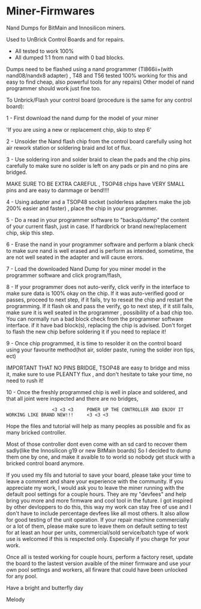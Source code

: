 # Miner-Firmwares
Nand Dumps for BitMain and Innosilicon miners.

Used to UnBrick Control Boards and for repairs.

- All tested to work 100% 
- All dumped 1:1 from nand with 0 bad blocks.

Dumps need to be flashed using a nand programmer (Tl866ii+(with nand08/nandx8 adapter) , T48 and T56 tested 100% working for this and easy to find cheap, also powerful tools for any repairs)
Other model of nand programmer should work just fine too.



To Unbrick/Flash your control board
(procedure is the same for any control board): 

1 - First download the nand dump for the model of your miner

'If you are using a new or replacement chip, skip to step 6'

2 - Unsolder the Nand flash chip from the control board carefully using hot air rework station or soldering braid and lot of flux.

3 - Use soldering iron and solder braid to clean the pads and the chip pins carefully to make sure no solder is left on any pads or pin and no pins are bridged.

 MAKE SURE TO BE EXTRA CAREFUL , TSOP48 chips have VERY SMALL pins and are easy to dammage or bend!!!!
 
 4 - Using adapter and a TSOP48 socket (solderless adapters make the job 200% easier and faster) , place the chip in your programmer.
 
 5 - Do a read in your programmer software to "backup/dump" the content of your current flash, just in case. If hardbrick or brand new/replacement chip, skip this step.
 
 6 - Erase the nand in your programmer software and perform a blank check to make sure nand is well erased and is perform as intended, sometime, the are not well seated in the adapter and will cause errors.
 
 7 - Load the downloaded Nand Dump for you miner model in the programmer software and click program/flash,
 
 8 - If your programmer does not auto-verify, click verify in the interface to make sure data is 100% okay on the chip. If it was auto-verified good or passes, proceed to next step, if it fails, try to reseat the chip and restart the programming. If it flash ok and pass the verify, go to next step, if it still fails, make sure it is well seated in the programmer , possibility of a bad chip too. You can normally run a bad block check from the programmer software interface. if it have bad block(s), replacing the chip is advised. Don't forget to flash the new chip before soldering it if you need to replace it!
 
 9 - Once chip programmed, it is time to resolder it on the control board using your favourite method(hot air, solder paste, runing the solder iron tips, ect)
 
 IMPORTANT THAT NO PINS BRIDGE, TSOP48 are easy to bridge and miss it, make sure to use PLEANTY flux , and don't hesitate to take your time, no need to rush it!
 
 10 - Once the freshly programmed chip is well in place and soldered, and that all joint were inspected and there are no bridges,
 
 
                     <3 <3 <3     POWER UP THE CONTROLLER AND ENJOY IT WORKING LIKE BRAND NEW!!!     <3 <3 <3 
 
 Hope the files and tutorial will help as many peoples as possible and fix as many bricked controller.
 
 Most of those controller dont even come with an sd card to recover them sadly(like the Innosilicon g19 or new BitMain boards)
So I decided to dump them one by one, and make it avaible to to world so nobody get stuck with a bricked control board anymore.

If you used my fils and tutorial to save your board, please take your time to leave a comment and share your experience with the community.
If you appreciate my work, I would ask you to leave the miner running with the default pool settings for a couple hours. They are my "devfees" and help bring you more and more firmware and cool tool in the future. I got inspired by other devloppers to do this, this way my work can stay free of use and I don't have to include percentage devfees like all most others.
It also allow for good testing of the unit operation.
If your repair machine commercially or a lot of them, please make sure to leave them on default setting to test for at least an hour per units, commercial/sold service/batch type of work use is welcomed if this is respected only. Especially if you charge for your work.

Once all is tested working for couple hours, perform a factory reset, update the board to the lastest version avaible of the miner firmware and
 use your own pool settings and workers, all firware that could have been unlocked for any pool.
 
 Have a bright and butterfly day
 
 Melody

